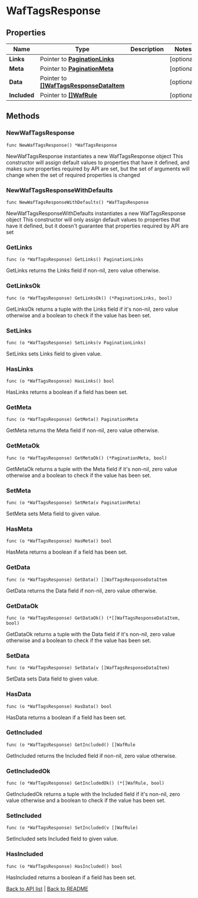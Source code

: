 # WafTagsResponse

## Properties

Name | Type | Description | Notes
------------ | ------------- | ------------- | -------------
**Links** | Pointer to [**PaginationLinks**](PaginationLinks.md) |  | [optional] 
**Meta** | Pointer to [**PaginationMeta**](PaginationMeta.md) |  | [optional] 
**Data** | Pointer to [**[]WafTagsResponseDataItem**](WafTagsResponseDataItem.md) |  | [optional] 
**Included** | Pointer to [**[]WafRule**](WafRule.md) |  | [optional] 

## Methods

### NewWafTagsResponse

`func NewWafTagsResponse() *WafTagsResponse`

NewWafTagsResponse instantiates a new WafTagsResponse object
This constructor will assign default values to properties that have it defined,
and makes sure properties required by API are set, but the set of arguments
will change when the set of required properties is changed

### NewWafTagsResponseWithDefaults

`func NewWafTagsResponseWithDefaults() *WafTagsResponse`

NewWafTagsResponseWithDefaults instantiates a new WafTagsResponse object
This constructor will only assign default values to properties that have it defined,
but it doesn't guarantee that properties required by API are set

### GetLinks

`func (o *WafTagsResponse) GetLinks() PaginationLinks`

GetLinks returns the Links field if non-nil, zero value otherwise.

### GetLinksOk

`func (o *WafTagsResponse) GetLinksOk() (*PaginationLinks, bool)`

GetLinksOk returns a tuple with the Links field if it's non-nil, zero value otherwise
and a boolean to check if the value has been set.

### SetLinks

`func (o *WafTagsResponse) SetLinks(v PaginationLinks)`

SetLinks sets Links field to given value.

### HasLinks

`func (o *WafTagsResponse) HasLinks() bool`

HasLinks returns a boolean if a field has been set.

### GetMeta

`func (o *WafTagsResponse) GetMeta() PaginationMeta`

GetMeta returns the Meta field if non-nil, zero value otherwise.

### GetMetaOk

`func (o *WafTagsResponse) GetMetaOk() (*PaginationMeta, bool)`

GetMetaOk returns a tuple with the Meta field if it's non-nil, zero value otherwise
and a boolean to check if the value has been set.

### SetMeta

`func (o *WafTagsResponse) SetMeta(v PaginationMeta)`

SetMeta sets Meta field to given value.

### HasMeta

`func (o *WafTagsResponse) HasMeta() bool`

HasMeta returns a boolean if a field has been set.

### GetData

`func (o *WafTagsResponse) GetData() []WafTagsResponseDataItem`

GetData returns the Data field if non-nil, zero value otherwise.

### GetDataOk

`func (o *WafTagsResponse) GetDataOk() (*[]WafTagsResponseDataItem, bool)`

GetDataOk returns a tuple with the Data field if it's non-nil, zero value otherwise
and a boolean to check if the value has been set.

### SetData

`func (o *WafTagsResponse) SetData(v []WafTagsResponseDataItem)`

SetData sets Data field to given value.

### HasData

`func (o *WafTagsResponse) HasData() bool`

HasData returns a boolean if a field has been set.

### GetIncluded

`func (o *WafTagsResponse) GetIncluded() []WafRule`

GetIncluded returns the Included field if non-nil, zero value otherwise.

### GetIncludedOk

`func (o *WafTagsResponse) GetIncludedOk() (*[]WafRule, bool)`

GetIncludedOk returns a tuple with the Included field if it's non-nil, zero value otherwise
and a boolean to check if the value has been set.

### SetIncluded

`func (o *WafTagsResponse) SetIncluded(v []WafRule)`

SetIncluded sets Included field to given value.

### HasIncluded

`func (o *WafTagsResponse) HasIncluded() bool`

HasIncluded returns a boolean if a field has been set.


[Back to API list](../README.md#documentation-for-api-endpoints) | [Back to README](../README.md)
